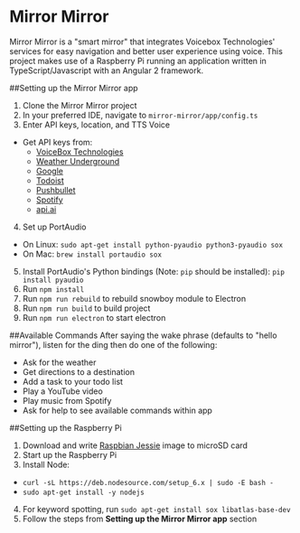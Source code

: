 # Mirror Mirror

Mirror Mirror is a "smart mirror" that integrates Voicebox Technologies' services for easy navigation and better user experience using voice. This project makes use of a Raspberry Pi running an application written in TypeScript/Javascript with an Angular 2 framework.

##Setting up the Mirror Mirror app
1. Clone the Mirror Mirror project
2. In your preferred IDE, navigate to `mirror-mirror/app/config.ts`
3. Enter API keys, location, and TTS Voice
 * Get API keys from:
    * [VoiceBox Technologies](https://developer.voicebox.com/) 
    * [Weather Underground](https://www.wunderground.com/weather/api/)
    * [Google](https://developers.google.com/maps/)
    * [Todoist](https://developer.todoist.com/)
    * [Pushbullet](https://docs.pushbullet.com/)
    * [Spotify](https://developer.spotify.com/)
    * [api.ai](https://api.ai/)
4. Set up PortAudio
 * On Linux: `sudo apt-get install python-pyaudio python3-pyaudio sox`
 * On Mac: `brew install portaudio sox`
5. Install PortAudio's Python bindings (Note: `pip` should be installed): `pip install pyaudio`
6. Run `npm install`
7. Run `npm run rebuild` to rebuild snowboy module to Electron
8. Run `npm run build` to build project
9. Run `npm run electron` to start electron


##Available Commands
After saying the wake phrase (defaults to "hello mirror"), listen for the ding then do one of the following:
* Ask for the weather
* Get directions to a destination
* Add a task to your todo list
* Play a YouTube video
* Play music from Spotify
* Ask for help to see available commands within app

##Setting up the Raspberry Pi
1. Download and write [Raspbian Jessie](https://downloads.raspberrypi.org/raspbian_latest) image to microSD card
2. Start up the Raspberry Pi
3. Install Node:
 * `curl -sL https://deb.nodesource.com/setup_6.x | sudo -E bash -`
 * `sudo apt-get install -y nodejs`
4. For keyword spotting, run `sudo apt-get install sox libatlas-base-dev`
5. Follow the steps from **Setting up the Mirror Mirror app** section